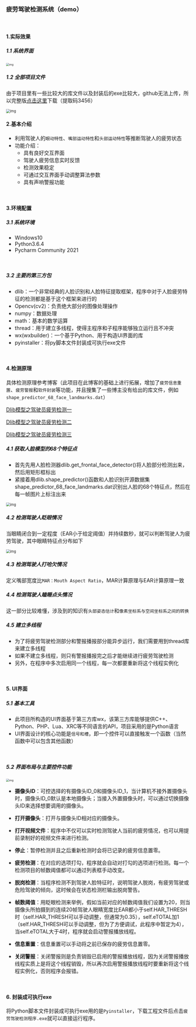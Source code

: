 ### 疲劳驾驶检测系统（demo）
<br>


#### 1.实际效果

##### 1.1 系统界面

<img src="https://raw.githubusercontent.com/ChongbinZhao/fatigue-driving-detection/master/pic/2.png" alt="img" style="zoom: 50%;" />
<br>


##### 1.2 全部项目文件

由于项目里有一些比较大的库文件以及封装后的exe比较大，github无法上传，所以完整版[点击这里](https://pan.baidu.com/s/17ehBuduMEbJF8OS6q9IWWQ?pwd=3456)下载（提取码3456）

<img src="https://raw.githubusercontent.com/ChongbinZhao/fatigue-driving-detection/master/pic/1.png" alt="img" style="zoom: 67%;" />
<br>

#### 2.基本介绍

- 利用驾驶人的`眼动特性`、`嘴部运动特性`和`头部运动特性`等推断驾驶人的疲劳状态
- 功能介绍：
  - 具有良好交互界面
  - 驾驶人疲劳信息实时反馈
  - 检测效果稳定
  - 可通过交互界面手动调整算法参数 
  - 具有声响警报功能
<br>


#### 3.环境配置

##### 3.1 系统环境

- Windows10
- Python3.6.4
- Pycharm Community 2021
<br>
 

##### 3.2 主要的第三方包

- dlib：一个非常经典的人脸识别和人脸特征提取框架，程序中对于人脸疲劳特征的检测都是基于这个框架来进行的
- Opencv(cv2)：负责绝大部分的图像处理操作
- numpy：数据处理
- math：基本的数学运算
- thread：用于建立多线程，使得主程序和子程序能够独立运行且不冲突
- wx(wxbuilder)：一个基于Python、用于构造UI界面的库
- pyinstaller：将py脚本文件封装成可执行exe文件
<br>




#### 4.检测原理

具体检测原理参考博客（此项目在此博客的基础上进行拓展，增加了`疲劳信息重置`、`疲劳警报`和`软件封装`等功能，并且搜集了一些博主没有给出的库文件，例如`shape_predictor_68_face_landmarks.dat`）

[Dlib模型之驾驶员疲劳检测一](https://cungudafa.blog.csdn.net/article/details/103477960)

[Dlib模型之驾驶员疲劳检测二](https://cungudafa.blog.csdn.net/article/details/103496881)

[Dlib模型之驾驶员疲劳检测三](https://cungudafa.blog.csdn.net/article/details/103499230)
<br>


##### 4.1 获取人脸模型的68个特征点

- 首先先用人脸检测器dlib.get_frontal_face_detector()将人脸部分检测出来，然后用矩形框标出
- 紧接着用dlib.shape_predictor()函数和人脸识别开源数据集shape_predictor_68_face_landmarks.dat识别出人脸的68个特征点，然后在每一帧图片上标注出来

<img src="https://raw.githubusercontent.com/ChongbinZhao/fatigue-driving-detection/master/pic/3.png" alt="img" style="zoom: 67%;" />
<br>


##### 4.2 检测驾驶人眨眼情况

当眼睛闭合到一定程度（EAR小于给定阈值）并持续数秒，就可以判断驾驶人为疲劳驾驶，其中眼睛特征点分布如下

<img src="https://raw.githubusercontent.com/ChongbinZhao/fatigue-driving-detection/master/pic/4.png" alt="img" style="zoom: 67%;" />
<br>




##### 4.3 检测驾驶人打哈欠情况

定义嘴部宽度比`MAR：Mouth Aspect Ratio`，MAR计算原理与EAR计算原理一致
<br>


##### 4.4 检测驾驶人瞌睡点头情况

这一部分比较难懂，涉及到的知识有`头部姿态估计`和`像素坐标系与空间坐标系之间的转换`
<br>


##### 4.5 建立多线程

- 为了将疲劳驾驶检测部分和警报播报部分能异步运行，我们需要用到thread库来建立多线程
- 如果不建立多线程，则只有警报播报完之后才能继续进行疲劳驾驶检测
- 另外，在程序中多次启用同一个线程，每一次都要重新将这个线程实例化
<br>


#### 5. UI界面

##### 5.1 基本工具

- 此项目所构造的UI界面基于第三方库wx，该第三方库能够提供C++、Python、PHP、Lua、XRC等不同语言的API，项目采用的是Python语言
- UI界面设计的核心功能是`信号和槽`，即一个控件可以直接触发一个函数（当然函数中可以包含其他函数）
<br>


##### 5.2 界面布局与主要控件功能

<img src="https://raw.githubusercontent.com/ChongbinZhao/fatigue-driving-detection/master/pic/2.png" alt="img" style="zoom: 50%;" />
<br>


- **摄像头ID**：可控选择的有摄像头ID_0和摄像头ID_1，当计算机不接外置摄像头时，摄像头ID_0默认是本地摄像头；当接入外置摄像头时，可以通过切换摄像头ID来选择想要调用的摄像头。



- **打开摄像头**：打开与摄像头ID相对应的摄像头。



- **打开视频文件**：程序中不仅可以实时检测驾驶人当前的疲劳情况，也可以用提前录制好的视频文件来进行检测。



- **停止**：暂停检测并且之后重新检测时会将已记录的疲劳信息置零。



- **疲劳检测**：在对应的选项打勾，程序就会自动对打勾的选项进行检测。每一个检测项目的帧数阈值都可以通过列表框手动改变。



- **脱岗检测**：当程序检测不到驾驶人脸特征时，说明驾驶人脱岗，有疲劳驾驶或危险驾驶的倾向，这时候会在状态检测栏输出脱岗警告。



- **帧数阈值**：用眨眼检测来举例，假如当前对应的帧数阈值我们设置为20，则当摄像头所拍摄到的连续20帧驾驶人眼睛宽度比EAR都小于self.HAR_THRESH时（self.HAR_THRESH可以手动调整，但通常为0.35），self.eTOTAL加1（self.HAR_THRESH可以手动调整，但为了方便调试，此程序中暂定为4），当self.eTOTAL大于4时，程序就会启动警报播放线程。



- **信息重置**：信息重置可以手动将之前已保存的疲劳信息置零。



- **关闭警报**：关闭警报则是负责销毁已启用的警报播放线程，因为关闭警报播放线程实质上是将这个线程销毁，所以再次启用警报播放线程时要重新将这个线程实例化，否则程序会报错。
<br>


#### 6. 封装成可执行exe

将Python脚本文件封装成可执行exe用的是`Pyinstaller`，下载工程文件后点击`疲劳驾驶检测程序.exe`就可以直接运行程序。
<br>
